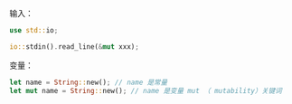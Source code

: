 输入：

```rust
use std::io;

io::stdin().read_line(&mut xxx);
```



变量：

```rust
let name = String::new(); // name 是常量
let mut name = String::new(); // name 是变量 mut （ mutability）关键词
```

